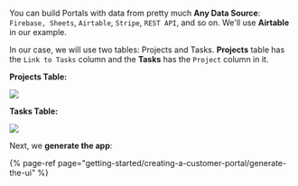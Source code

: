 [comment]: # ($page_title=Prepare your Data)

You can build Portals with data from pretty much **Any Data Source**: `Firebase, Sheets`, `Airtable`, `Stripe`, `REST API`, and so on. We'll use **Airtable** in our example.

In our case, we will use two tables: Projects and Tasks. **Projects** table has the `Link to Tasks` column and the **Tasks** has the `Project` column in it.

**Projects Table:**

![](https://gblobscdn.gitbook.com/assets%2F-LQ08RFAKZvFADEiXKFy%2F-MizDMaSiLvRScLSbyrU%2F-Mj-Bg-HPEyaeOMcP1V0%2Fimage.png?alt=media&token=e63b633e-6aed-452e-a88e-759465429c05)

**Tasks Table:**

![](https://gblobscdn.gitbook.com/assets%2F-LQ08RFAKZvFADEiXKFy%2F-MizDMaSiLvRScLSbyrU%2F-Mj-BmpQEDNYIpgdLvxU%2Fimage.png?alt=media&token=b22ea952-26d5-40e2-b7a4-ce70c97242a8)

Next, we **generate the app**:

{% page-ref page="getting-started/creating-a-customer-portal/generate-the-ui" %}

